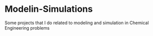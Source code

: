 # Modelin-Simulations
Some projects that I do related to modeling and simulation in Chemical Engineering problems
